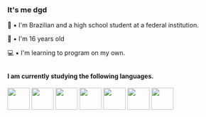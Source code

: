 ### It's me dgd

📒 ▪️ I'm Brazilian and a high school student at a federal institution.

🤙 ▪️ I'm 16 years old

💻 ▪️ I'm learning to program on my own.

##

#### I am currently studying the following languages.

<div display="inline">
  <img width="50" height="50" src="https://cdn.jsdelivr.net/gh/devicons/devicon/icons/python/python-original.svg">
  <img width="50" height="50" src="https://cdn.jsdelivr.net/gh/devicons/devicon@latest/icons/kotlin/kotlin-original.svg">
  <img width="50" height="50" src="https://cdn.jsdelivr.net/gh/devicons/devicon@latest/icons/android/android-original.svg" />
  <img width="50" height="50" src="https://cdn.jsdelivr.net/gh/devicons/devicon/icons/cplusplus/cplusplus-original.svg">
  <img width="50" height="50" src="https://cdn.jsdelivr.net/gh/devicons/devicon/icons/html5/html5-original.svg">
  <img width="50" height="50" src="https://cdn.jsdelivr.net/gh/devicons/devicon/icons/css3/css3-original.svg">
  <img width="50" height="50" src="https://cdn.jsdelivr.net/gh/devicons/devicon/icons/javascript/javascript-original.svg">
</div>

